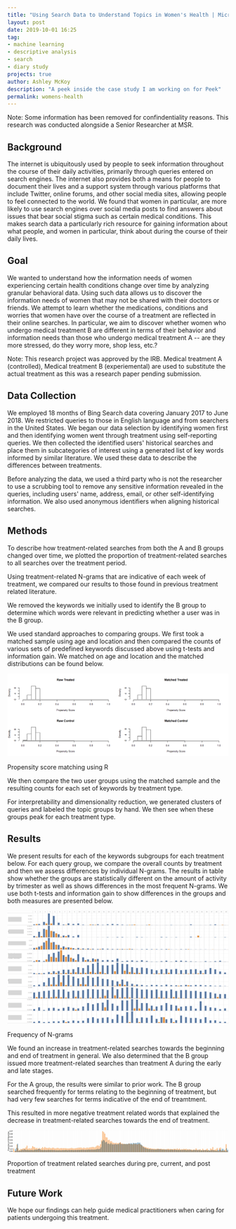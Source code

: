 ```yaml
---
title: "Using Search Data to Understand Topics in Women's Health | Microsoft Research"
layout: post
date: 2019-10-01 16:25
tag:
- machine learning
- descriptive analysis
- search
- diary study
projects: true
author: Ashley McKoy
description: "A peek inside the case study I am working on for Peek"
permalink: womens-health
---
```


Note: Some information has been removed for confindentiality reasons. This research was conducted alongside a Senior Researcher at MSR.

## Background

The internet is ubiquitously used by people to seek information throughout the course of their daily activities, primarily through queries entered on search engines. The internet also provides both a means for people to document their lives and a support system through various platforms that include Twitter, online forums, and other social media sites, allowing people to feel connected to the world. We found that women in particular, are more likely to use search engines over social media posts to find answers about issues that bear social stigma such as certain medical conditions. This makes search data a particularly rich resource for gaining information about what people, and women in particular, think about during the course of their daily lives.


## Goal

We wanted to understand how the information needs of women experiencing certain health conditions change over time by analyzing granular behavioral data. Using such data allows us to discover the information needs of women that may not be shared with their doctors or friends. We attempt to learn whether the medications, conditions and worries that  women have over the course of a treatment are reflected in their online searches.  In particular, we aim to discover whether women who undergo medical treatment B are  different in terms of their behavior and information needs than those who undergo medical treatment A -- are they more stressed, do they worry more, shop less, etc.? 

Note: This research project was approved by the IRB. Medical treatment A (controlled), Medical treatment B (experiemental) are used to substitute the actual treatment as this was a research paper pending submission. 

## Data Collection

We employed 18 months of Bing Search data covering January 2017 to June 2018. We restricted queries to those in English language and from searchers in the United States.  We began our data selection by identifying women first and then identifying women went through treatment using self-reporting queries. We then collected the identified users' historical searches and place them in subcategories of interest using a generated list of key words informed by similar literature. We used these data to describe the differences between treatments. 

Before analyzing the data, we used a third party who is not the researcher to use a scrubbing tool to remove any sensitive information revealed in the queries, including users' name, address, email, or other self-identifying information. We also used anonymous identifiers when aligning historical searches.


## Methods

To describe how treatment-related searches from both the A and B groups changed over time, we plotted the proportion of treatment-related searches to all searches over the treatment period. 

Using treatment-related N-grams that are indicative of each week of treatment, we compared our results to those found in previous treatment related literature. 

We removed the keywords we initially used to identify the B group to determine which words were relevant in predicting whether a user was in the B group. 

We used standard approaches to comparing groups. We first took a matched sample using age and location and then compared the counts of various sets of predefined keywords discussed above using t-tests and information gain. We matched on age and location and the matched distributions can be found below.


![Picture of Peek's home page](assets/images/PropensityMatching.png)
<figcaption class="caption">Propensity score matching using R</figcaption>

We then compare the two user groups using the matched sample and the resulting counts for each set of keywords by treatment type.

For interpretability and dimensionality reduction, we generated clusters of queries and labeled the topic groups by hand. We then see when these groups peak for each treatment type.

## Results

We present results for each of the keywords subgroups for each treatment below. For each query group, we compare the overall counts by treatment and then we assess differences by individual N-grams. The results in table show whether the groups are statistically different on the amount of activity by trimester as well as shows differences in the most frequent N-grams.  We use both t-tests and information gain to show differences in the groups and both measures are presented below.

![Picture of Peek's home page](assets/images/Ngrams.png)
<figcaption class="caption">Frequency of N-grams</figcaption>

We found an increase in treatment-related searches towards the beginning and end of treatment in general. We also determined that the B group issued more treatment-related searches than treatment A during the early and late stages.

For the A group, the results were similar to prior work. The B group searched frequently for terms relating to the beginning of treatment, but had very few searches for terms indicative of the end of treamtment. 

This resulted in more negative treatment related words that explained the decrease in treatment-related searches towards the end of treatment.

![Picture of Peek's home page](assets/images/PropSearches.jpg)
<figcaption class="caption">Proportion of treatment related searches during pre, current, and post treatment</figcaption>

## Future Work

We hope our findings can help guide medical practitioners when caring for patients undergoing this treatment.
